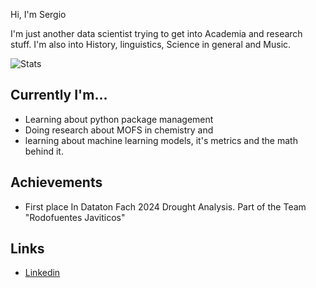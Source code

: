<!--
**Checho-ramirijaz2014/Checho-ramirijaz2014** is a ✨ _special_ ✨ repository because its `README.md` (this file) appears on your GitHub profile.-->

Hi, I'm Sergio

I'm just another data scientist trying to get into Academia and research stuff. I'm also into History, linguistics, Science in general and Music.

![Stats](https://github-readme-stats.vercel.app/api?username=Checho-ramirijaz2014&theme=vue-dark&show_icons=true&hide_border=true&count_private=true&custom_title=Sergio%27s%20stats%20on%20Github)

## Currently I'm...

  - Learning about python package management
  - Doing research about MOFS in chemistry and 
  - learning about machine learning models, it's metrics and the math behind it.

 ## Achievements

- First place In Dataton Fach 2024 Drought Analysis. Part of the Team "Rodofuentes Javiticos"


## Links

- [Linkedin](https://www.linkedin.com/in/sergio-ram%C3%ADrez-rodr%C3%ADguez-05443a299/)  

